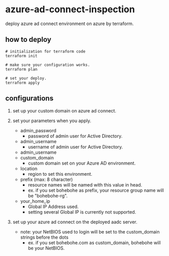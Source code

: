 # azure-ad-connect-inspection
deploy azure ad connect environment on azure by terraform.

## how to deploy
```
# initialization for terraform code
terraform init

# make sure your configuration works.
terraform plan

# set your deploy.
terraform apply
```
## configurations
1. set up your custom domain on azure ad connect.

2. set your parameters when you apply.
    - admin_password
        - password of admin user for Active Directory.
    - admin_username
        - username of admin user for Active Directory.
    - admin_username
    - custom_domain
        - custom domain set on your Azure AD environment.
    - location
        - region to set this environment.
    - prefix (max: 8 character)
        - resource names will be named with this value in head.
        - ex. if you set bohebohe as prefix, your resource group name will be "bohebohe-rg".
    - your_home_ip
        - Global IP Address used.
        - setting several Global IP is currently not supported.

3. set up your azure ad connect on the deployed aadc server.
    - note: your NetBIOS used to login will be set to the custom_domain strings before the dots
        - ex. if you set bohebohe.com as custom_domain, bohebohe will be your NetBIOS.
